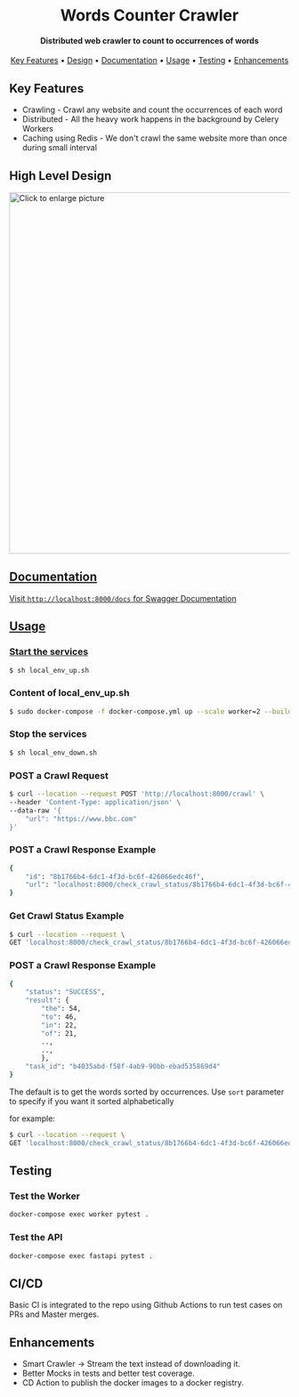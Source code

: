 <h1 align="center">
  Words Counter Crawler
</h1>

<h4 align="center">Distributed web crawler to count to occurrences of words</h4>

<p align="center">
  <a href="#key-features">Key Features</a> •
  <a href="#high-level-design">Design</a> •
  <a href="#documentation">Documentation</a> •
  <a href="#usage">Usage</a> •
  <a href="#testing">Testing</a> •
  <a href="#enhancements">Enhancements</a>
</p>

## Key Features

* Crawling - Crawl any website and count the occurrences of each word
* Distributed - All the heavy work happens in the background by Celery Workers
* Caching using Redis - We don't crawl the same website more than once during small interval

## High Level Design  

<a href="https://drive.google.com/uc?export=view&id=1pD8ZDYwSfn5qxjM-SXPljWHEZHqzS-Hr"><img src="https://drive.google.com/uc?export=view&id=1pD8ZDYwSfn5qxjM-SXPljWHEZHqzS-Hr" style="width: 650px; max-width: 100%; height: auto" title="Click to enlarge picture" />

## Documentation
Visit `http://localhost:8000/docs` for Swagger Documentation

## Usage

### Start the services
```sh
$ sh local_env_up.sh 
```

### Content of local_env_up.sh
```sh
$ sudo docker-compose -f docker-compose.yml up --scale worker=2 --build
```

### Stop the services

```sh
$ sh local_env_down.sh 
```

### POST a Crawl Request

```sh
$ curl --location --request POST 'http://localhost:8000/crawl' \
--header 'Content-Type: application/json' \
--data-raw '{
    "url": "https://www.bbc.com"
}'
```

### POST a Crawl Response Example
```sh
{
    "id": "8b1766b4-6dc1-4f3d-bc6f-426066edc46f",
    "url": "localhost:8000/check_crawl_status/8b1766b4-6dc1-4f3d-bc6f-426066edc46f"
}
```

### Get Crawl Status Example

```sh
$ curl --location --request \ 
GET 'localhost:8000/check_crawl_status/8b1766b4-6dc1-4f3d-bc6f-426066edc46f'
```

### POST a Crawl Response Example
```sh
{
    "status": "SUCCESS",
    "result": {
        "the": 54,
        "to": 46,
        "in": 22,
        "of": 21,
        ..,
        ..,
        },
    "task_id": "b4035abd-f58f-4ab9-90bb-ebad535869d4"
}
```
The default is to get the words sorted by occurrences. Use `sort` parameter to specify if you want it sorted alphabetically

for example:

```sh
$ curl --location --request \ 
GET 'localhost:8000/check_crawl_status/8b1766b4-6dc1-4f3d-bc6f-426066edc46f?sort=alphabetically'
```

## Testing

### Test the Worker
```sh
docker-compose exec worker pytest .
```

### Test the API
```sh
docker-compose exec fastapi pytest .
```

## CI/CD

Basic CI is integrated to the repo using Github Actions to run test cases on PRs and Master merges.

## Enhancements

* Smart Crawler -> Stream the text instead of downloading it.
* Better Mocks in tests and better test coverage.
* CD Action to publish the docker images to a docker registry.
